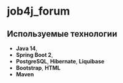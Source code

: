 # job4j_forum

## Используемые технологии
+ **Java 14**,
+ **Spring Boot 2**,
+ **PostgreSQL**, **Hibernate**, **Liquibase**
+ **Bootstrap**, **HTML**
+ **Maven**
